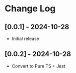 # Change Log

## [0.0.1] - 2024-10-28
- Initial release

## [0.0.2] - 2024-10-28
- Convert to Pure TS + Jest
